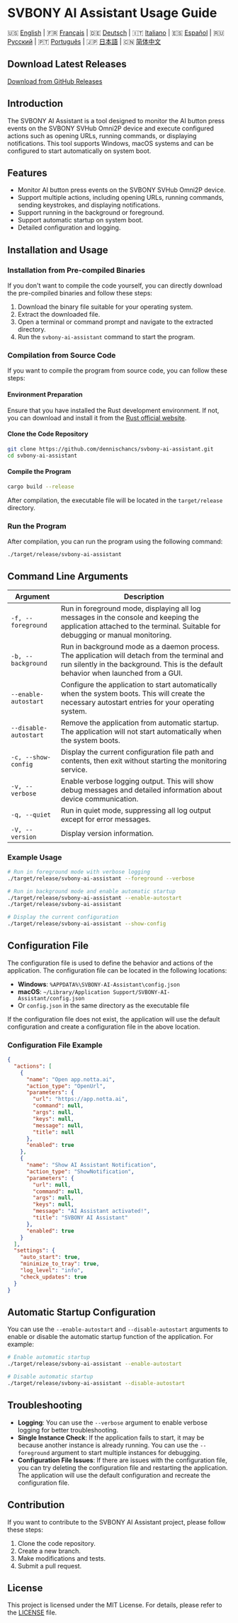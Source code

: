 # SVBONY AI Assistant Usage Guide

🇺🇸 [English](https://github.com/dennischancs/svbony-ai-assistant/blob/main/README.md) | 🇫🇷 [Français](https://github.com/dennischancs/svbony-ai-assistant/blob/main/README-FR.md) | 🇩🇪 [Deutsch](https://github.com/dennischancs/svbony-ai-assistant/blob/main/README-DE.md) | 🇮🇹 [Italiano](https://github.com/dennischancs/svbony-ai-assistant/blob/main/README-IT.md) | 🇪🇸 [Español](https://github.com/dennischancs/svbony-ai-assistant/blob/main/README-ES.md) | 🇷🇺 [Русский](https://github.com/dennischancs/svbony-ai-assistant/blob/main/README-RU.md) | 🇵🇹 [Português](https://github.com/dennischancs/svbony-ai-assistant/blob/main/README-PT.md) | 🇯🇵 [日本語](https://github.com/dennischancs/svbony-ai-assistant/blob/main/README-JP.md) | 🇨🇳 [简体中文](https://github.com/dennischancs/svbony-ai-assistant/blob/main/README-CN.md)

## Download Latest Releases
[Download from GitHub Releases](https://github.com/dennischancs/svbony-ai-assistant/releases/latest)

## Introduction
The SVBONY AI Assistant is a tool designed to monitor the AI button press events on the SVBONY SVHub Omni2P device and execute configured actions such as opening URLs, running commands, or displaying notifications. This tool supports Windows, macOS systems and can be configured to start automatically on system boot.

## Features
- Monitor AI button press events on the SVBONY SVHub Omni2P device.
- Support multiple actions, including opening URLs, running commands, sending keystrokes, and displaying notifications.
- Support running in the background or foreground.
- Support automatic startup on system boot.
- Detailed configuration and logging.

## Installation and Usage

### Installation from Pre-compiled Binaries
If you don't want to compile the code yourself, you can directly download the pre-compiled binaries and follow these steps:
1. Download the binary file suitable for your operating system.
2. Extract the downloaded file.
3. Open a terminal or command prompt and navigate to the extracted directory.
4. Run the `svbony-ai-assistant` command to start the program.

### Compilation from Source Code
If you want to compile the program from source code, you can follow these steps:

#### Environment Preparation
Ensure that you have installed the Rust development environment. If not, you can download and install it from the [Rust official website](https://www.rust-lang.org/tools/install).

#### Clone the Code Repository
```bash
git clone https://github.com/dennischancs/svbony-ai-assistant.git
cd svbony-ai-assistant
```

#### Compile the Program
```bash
cargo build --release
```
After compilation, the executable file will be located in the `target/release` directory.

### Run the Program
After compilation, you can run the program using the following command:
```bash
./target/release/svbony-ai-assistant
```

## Command Line Arguments
| Argument | Description |
| ---- | ---- |
| `-f, --foreground` | Run in foreground mode, displaying all log messages in the console and keeping the application attached to the terminal. Suitable for debugging or manual monitoring. |
| `-b, --background` | Run in background mode as a daemon process. The application will detach from the terminal and run silently in the background. This is the default behavior when launched from a GUI. |
| `--enable-autostart` | Configure the application to start automatically when the system boots. This will create the necessary autostart entries for your operating system. |
| `--disable-autostart` | Remove the application from automatic startup. The application will not start automatically when the system boots. |
| `-c, --show-config` | Display the current configuration file path and contents, then exit without starting the monitoring service. |
| `-v, --verbose` | Enable verbose logging output. This will show debug messages and detailed information about device communication. |
| `-q, --quiet` | Run in quiet mode, suppressing all log output except for error messages. |
| `-V, --version` | Display version information. |

### Example Usage
```bash
# Run in foreground mode with verbose logging
./target/release/svbony-ai-assistant --foreground --verbose

# Run in background mode and enable automatic startup
./target/release/svbony-ai-assistant --enable-autostart
./target/release/svbony-ai-assistant

# Display the current configuration
./target/release/svbony-ai-assistant --show-config
```

## Configuration File
The configuration file is used to define the behavior and actions of the application. The configuration file can be located in the following locations:
- **Windows**: `%APPDATA%\SVBONY-AI-Assistant\config.json`
- **macOS**: `~/Library/Application Support/SVBONY-AI-Assistant/config.json`
- Or `config.json` in the same directory as the executable file

If the configuration file does not exist, the application will use the default configuration and create a configuration file in the above location.

### Configuration File Example
```json
{
  "actions": [
    {
      "name": "Open app.notta.ai",
      "action_type": "OpenUrl",
      "parameters": {
        "url": "https://app.notta.ai",
        "command": null,
        "args": null,
        "keys": null,
        "message": null,
        "title": null
      },
      "enabled": true
    },
    {
      "name": "Show AI Assistant Notification",
      "action_type": "ShowNotification",
      "parameters": {
        "url": null,
        "command": null,
        "args": null,
        "keys": null,
        "message": "AI Assistant activated!",
        "title": "SVBONY AI Assistant"
      },
      "enabled": true
    }
  ],
  "settings": {
    "auto_start": true,
    "minimize_to_tray": true,
    "log_level": "info",
    "check_updates": true
  }
}
```

## Automatic Startup Configuration
You can use the `--enable-autostart` and `--disable-autostart` arguments to enable or disable the automatic startup function of the application. For example:
```bash
# Enable automatic startup
./target/release/svbony-ai-assistant --enable-autostart

# Disable automatic startup
./target/release/svbony-ai-assistant --disable-autostart
```

## Troubleshooting
- **Logging**: You can use the `--verbose` argument to enable verbose logging for better troubleshooting.
- **Single Instance Check**: If the application fails to start, it may be because another instance is already running. You can use the `--foreground` argument to start multiple instances for debugging.
- **Configuration File Issues**: If there are issues with the configuration file, you can try deleting the configuration file and restarting the application. The application will use the default configuration and recreate the configuration file.

## Contribution
If you want to contribute to the SVBONY AI Assistant project, please follow these steps:
1. Clone the code repository.
2. Create a new branch.
3. Make modifications and tests.
4. Submit a pull request.

## License
This project is licensed under the MIT License. For details, please refer to the [LICENSE](LICENSE) file.